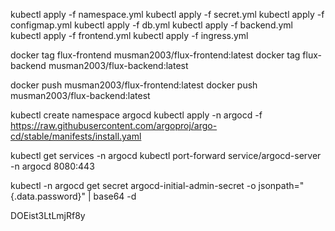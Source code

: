 kubectl apply -f namespace.yml
kubectl apply -f secret.yml
kubectl apply -f configmap.yml
kubectl apply -f db.yml
kubectl apply -f backend.yml
kubectl apply -f frontend.yml
kubectl apply -f ingress.yml


docker tag flux-frontend musman2003/flux-frontend:latest
docker tag flux-backend musman2003/flux-backend:latest


docker push musman2003/flux-frontend:latest
docker push musman2003/flux-backend:latest


kubectl create namespace argocd
kubectl apply -n argocd -f https://raw.githubusercontent.com/argoproj/argo-cd/stable/manifests/install.yaml


kubectl get services -n argocd
kubectl port-forward service/argocd-server -n argocd 8080:443


kubectl -n argocd get secret argocd-initial-admin-secret -o jsonpath="{.data.password}" | base64 -d

DOEist3LtLmjRf8y